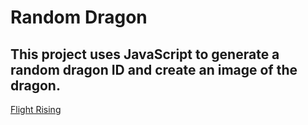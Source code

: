 # Random Dragon
## This project uses JavaScript to generate a random dragon ID and create an image of the dragon.
[Flight Rising](https://www1.flightrising.com)